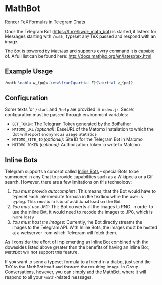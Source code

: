 # MathBot
Render TeX Formulas in Telegram Chats

Once the Telegram Bot (https://t.me/liwde_math_bot) is started, it listens for Messages starting with `/math`, typeset any TeX passed and respond with an image.

The Bot is powered by [MathJax](https://www.mathjax.org/) and supports every command it is capable of. A full list can be found here: http://docs.mathjax.org/en/latest/tex.html

## Example Usage

```latex
/math \nabla w_{pq}=-\eta\frac{\partial E}{\partial w_{pq}}
```

## Configuration

Some texts for `/start` and `/help` are provided in `index.js`. Secret configuration must be passed through environment variables:

- `BOT_TOKEN`: The Telegram Token generated by the BotFather
- `MATOMO_URL` _(optional)_: BaseURL of the Matomo Installation to which the Bot will report anonymous usage statistics
- `MATOMO_SITE_ID` _(optional)_: Site ID for the Telegram Bot in Matomo
- `MATOMO_TOKEN` _(optional)_: Authorization Token to write to Matomo

## Inline Bots

Telegram supports a concept called [Inline Bots](https://core.telegram.org/bots/inline) – special Bots to be summoned in any Chat to provide capabilities such as a Wikipedia or a Gif search. However, there are a few limitations on this technology:

1. _You must provide autocomplete_: This means, that the Bot would have to typeset each intermediate formula in the textbox while the user is typing. This results in lots of additional load on the Bot
2. _You must use JPG_: This Bot converts all the images to PNG. In order to use the Inline Bot, it would need to recode the images to JPG, which is more lossy
3. _You must host the images_: Currently, the Bot directly streams the images to the Telegram API. With Inline Bots, the images must be hosted at a webserver from which Telegram will fetch them.

As I consider the effort of implementing an Inline Bot combined with the downsides listed above greater than the benefits of having an Inline Bot, MathBot will not support this feature.

If you want to send a typeset formula to a friend in a dialog, just send the TeX to the MathBot itself and forward the resulting image. In Group Conversations, however, you can simply add the MathBot, where it will respond to all your `/math`-related messages.
